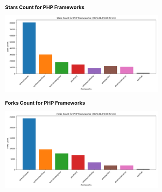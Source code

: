 ### Stars Count for PHP Frameworks

![Stars Chart](./archive/charts/20250419005241_stars_count.png)

### Forks Count for PHP Frameworks

![Forks Chart](./archive/charts/20250419005241_forks_count.png)

